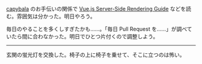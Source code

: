 [capybala](https://capybala.com/) のお手伝いの関係で [Vue.js Server-Side Rendering Guide](https://ssr.vuejs.org/) などを読む。雰囲気は分かった。明日やろう。

毎日のやることを多くしすぎたかも……。「毎日 Pull Request を……」が調べていたら間に合わなかった。明日でひとつ片付くので調整しよう。

-----

玄関の蛍光灯を交換した。椅子の上に椅子を乗せて、そこに立つのは怖い。

